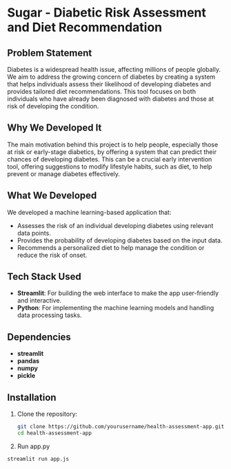# Sugar - Diabetic Risk Assessment and Diet Recommendation

## Problem Statement
Diabetes is a widespread health issue, affecting millions of people globally. We aim to address the growing concern of diabetes by creating a system that helps individuals assess their likelihood of developing diabetes and provides tailored diet recommendations. This tool focuses on both individuals who have already been diagnosed with diabetes and those at risk of developing the condition.

## Why We Developed It
The main motivation behind this project is to help people, especially those at risk or early-stage diabetics, by offering a system that can predict their chances of developing diabetes. This can be a crucial early intervention tool, offering suggestions to modify lifestyle habits, such as diet, to help prevent or manage diabetes effectively.

## What We Developed
We developed a machine learning-based application that:
- Assesses the risk of an individual developing diabetes using relevant data points.
- Provides the probability of developing diabetes based on the input data.
- Recommends a personalized diet to help manage the condition or reduce the risk of onset.

## Tech Stack Used
- **Streamlit**: For building the web interface to make the app user-friendly and interactive.
- **Python**: For implementing the machine learning models and handling data processing tasks.

## Dependencies
- **streamlit**
- **pandas**
- **numpy**
- **pickle**


## Installation

1. Clone the repository:
   ```bash
   git clone https://github.com/yourusername/health-assessment-app.git
   cd health-assessment-app

2. Run app.py
  ```bash
  streamlit run app.js
